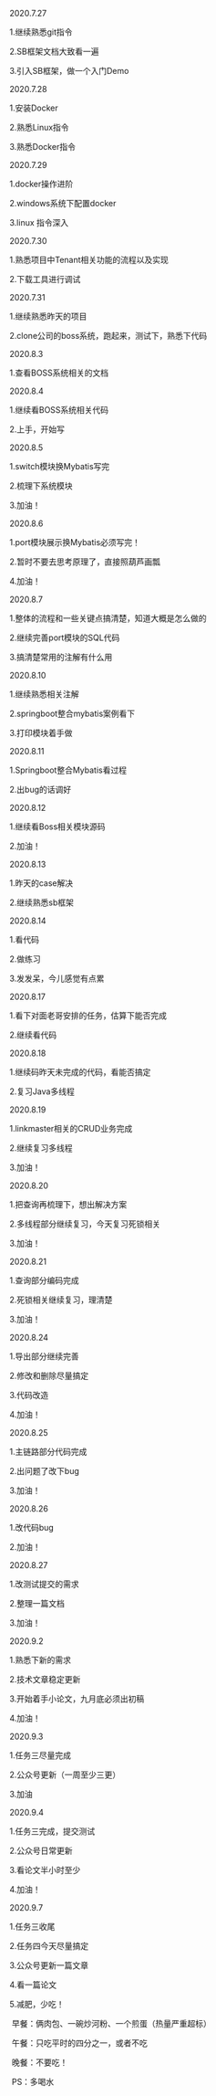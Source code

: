 2020.7.27 

1.继续熟悉git指令

2.SB框架文档大致看一遍

3.引入SB框架，做一个入门Demo

2020.7.28

1.安装Docker

2.熟悉Linux指令

3.熟悉Docker指令

2020.7.29

1.docker操作进阶

2.windows系统下配置docker

3.linux 指令深入

2020.7.30

1.熟悉项目中Tenant相关功能的流程以及实现

2.下载工具进行调试

2020.7.31

1.继续熟悉昨天的项目

2.clone公司的boss系统，跑起来，测试下，熟悉下代码

2020.8.3

1.查看BOSS系统相关的文档

2020.8.4

1.继续看BOSS系统相关代码

2.上手，开始写

2020.8.5

1.switch模块换Mybatis写完

2.梳理下系统模块

3.加油！

2020.8.6

1.port模块展示换Mybatis必须写完！

2.暂时不要去思考原理了，直接照葫芦画瓢

4.加油！

2020.8.7

1.整体的流程和一些关键点搞清楚，知道大概是怎么做的

2.继续完善port模块的SQL代码

3.搞清楚常用的注解有什么用

2020.8.10

1.继续熟悉相关注解

2.springboot整合mybatis案例看下

3.打印模块着手做

2020.8.11

1.Springboot整合Mybatis看过程

2.出bug的话调好

2020.8.12

1.继续看Boss相关模块源码

2.加油！

2020.8.13

1.昨天的case解决

2.继续熟悉sb框架

2020.8.14

1.看代码

2.做练习

3.发发呆，今儿感觉有点累

2020.8.17

1.看下对面老哥安排的任务，估算下能否完成

2.继续看代码

2020.8.18

1.继续码昨天未完成的代码，看能否搞定

2.复习Java多线程

2020.8.19

1.linkmaster相关的CRUD业务完成

2.继续复习多线程

3.加油！

2020.8.20

1.把查询再梳理下，想出解决方案

2.多线程部分继续复习，今天复习死锁相关

3.加油！

2020.8.21

1.查询部分编码完成

2.死锁相关继续复习，理清楚

3.加油！

2020.8.24

1.导出部分继续完善

2.修改和删除尽量搞定

3.代码改造

4.加油！

2020.8.25

1.主链路部分代码完成

2.出问题了改下bug

3.加油！

2020.8.26

1.改代码bug

2.加油！

2020.8.27

1.改测试提交的需求

2.整理一篇文档

3.加油！

2020.9.2

1.熟悉下新的需求

2.技术文章稳定更新

3.开始着手小论文，九月底必须出初稿

4.加油！

2020.9.3

1.任务三尽量完成

2.公众号更新（一周至少三更）

3.加油

2020.9.4

1.任务三完成，提交测试

2.公众号日常更新

3.看论文半小时至少

4.加油！

2020.9.7

1.任务三收尾

2.任务四今天尽量搞定

3.公众号更新一篇文章

4.看一篇论文

5.减肥，少吃！

​	早餐：俩肉包、一碗炒河粉、一个煎蛋（热量严重超标）

​	午餐：只吃平时的四分之一，或者不吃

​	晚餐：不要吃！

​	PS：多喝水